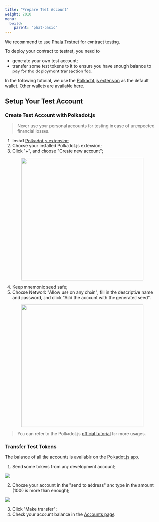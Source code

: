 ```yaml
---
title: "Prepare Test Account"
weight: 2010
menu:
  build:
    parent: "phat-basic"
---
```


We recommend to use [Phala Testnet](https://polkadot.js.org/apps/?rpc=wss%3A%2F%2Fpoc5.phala.network%2Fws#/explorer) for contract testing.

To deploy your contract to testnet, you need to
-  generate your own test account;
-  transfer some test tokens to it to ensure you have enough balance to pay for the deployment transaction fee.

In the following tutorial, we use the [Polkadot.js extension](https://polkadot.js.org/extension/) as the default wallet. Other wallets are available [here](/en-us/general/applications/extension-wallet/).

## Setup Your Test Account

### Create Test Account with Polkadot.js

> Never use your personal accounts for testing in case of unexpected financial losses.

1. Install [Polkadot.js extension](https://polkadot.js.org/extension/);
2. Choose your installed Polkadot.js extension;
3. Click "+", and choose "Create new account";

<p align="center">
  <img src="/images/docs/khala-user/new-account.png" width="400"/>
</p>

4. Keep mnemonic seed safe;
5. Choose Network "Allow use on any chain", fill in the descriptive name and password, and click "Add the account with the generated seed".

<p align="center">
  <img src="/images/docs/khala-user/choose-network.png" width="400"/>
</p>

> You can refer to the Polkadot.js [official tutorial](https://wiki.polkadot.network/docs/learn-account-generation#polkadotjs-browser-extension) for more usages.

### Transfer Test Tokens

The balance of all the accounts is available on the [Polkadot.js app](https://polkadot.js.org/apps/?rpc=wss%3A%2F%2Fpoc5.phala.network%2Fws#/accounts).

1. Send some tokens from any development account;

![](/images/build/tutor-transfer.png)

2. Choose your account in the "send to address" and type in the amount (1000 is more than enough);

![](/images/build/tutor-choose-to.png)

3. Click "Make transfer";
4. Check your account balance in the [Accounts page](https://polkadot.js.org/apps/?rpc=wss%3A%2F%2Fpoc5.phala.network%2Fws#/accounts).
